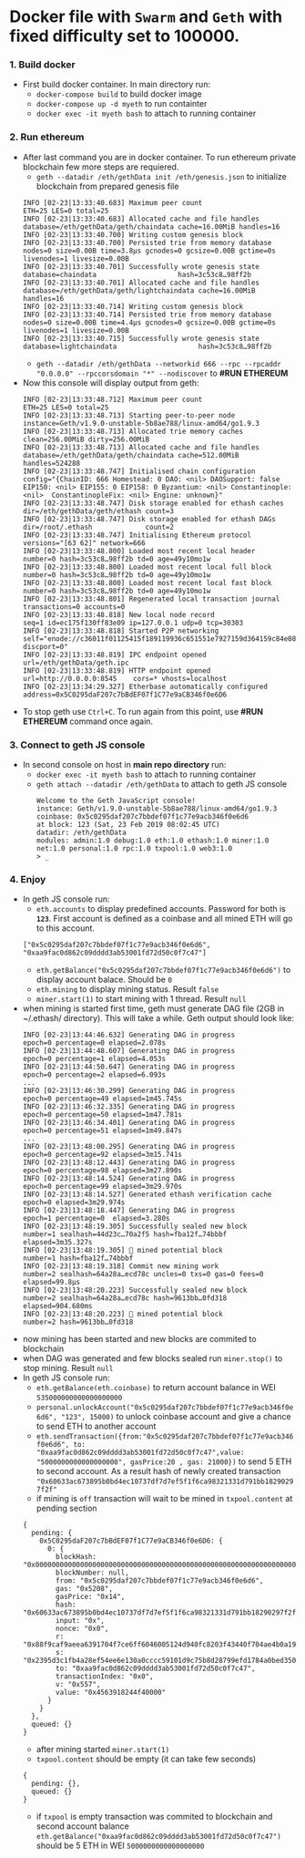 # Docker file with `Swarm` and `Geth` with fixed difficulty set to 100000.

### 1. Build docker
- First build docker container. In main directory run:
  - `docker-compose build` to build docker image
  - `docker-compose up -d myeth` to run containter
  - `docker exec -it myeth bash` to attach to running container
  
### 2. Run ethereum
- After last command you are in docker container.  To run ethereum private blockchain few more steps are requiered.
  - `geth --datadir /eth/gethData init /eth/genesis.json`  to initialize blockchain from prepared genesis file
  ```log
  INFO [02-23|13:33:40.683] Maximum peer count                       ETH=25 LES=0 total=25
  INFO [02-23|13:33:40.683] Allocated cache and file handles         database=/eth/gethData/geth/chaindata cache=16.00MiB handles=16
  INFO [02-23|13:33:40.700] Writing custom genesis block
  INFO [02-23|13:33:40.700] Persisted trie from memory database      nodes=0 size=0.00B time=3.8µs gcnodes=0 gcsize=0.00B gctime=0s livenodes=1 livesize=0.00B
  INFO [02-23|13:33:40.701] Successfully wrote genesis state         database=chaindata                    hash=3c53c8…98ff2b
  INFO [02-23|13:33:40.701] Allocated cache and file handles         database=/eth/gethData/geth/lightchaindata cache=16.00MiB handles=16
  INFO [02-23|13:33:40.714] Writing custom genesis block
  INFO [02-23|13:33:40.714] Persisted trie from memory database      nodes=0 size=0.00B time=4.4µs gcnodes=0 gcsize=0.00B gctime=0s livenodes=1 livesize=0.00B
  INFO [02-23|13:33:40.715] Successfully wrote genesis state         database=lightchaindata                    hash=3c53c8…98ff2b
  ```
  - `geth --datadir /eth/gethData --networkid 666 --rpc --rpcaddr "0.0.0.0" --rpccorsdomain "*" --nodiscover` to **#RUN ETHEREUM**
- Now this console will display output from geth:
  ```log
  INFO [02-23|13:33:48.712] Maximum peer count                       ETH=25 LES=0 total=25
  INFO [02-23|13:33:48.713] Starting peer-to-peer node               instance=Geth/v1.9.0-unstable-5b8ae788/linux-amd64/go1.9.3
  INFO [02-23|13:33:48.713] Allocated trie memory caches             clean=256.00MiB dirty=256.00MiB
  INFO [02-23|13:33:48.713] Allocated cache and file handles         database=/eth/gethData/geth/chaindata cache=512.00MiB handles=524288
  INFO [02-23|13:33:48.747] Initialised chain configuration          config="{ChainID: 666 Homestead: 0 DAO: <nil> DAOSupport: false EIP150: <nil> EIP155: 0 EIP158: 0 Byzantium: <nil> Constantinople: <nil>  ConstantinopleFix: <nil> Engine: unknown}"
  INFO [02-23|13:33:48.747] Disk storage enabled for ethash caches   dir=/eth/gethData/geth/ethash count=3
  INFO [02-23|13:33:48.747] Disk storage enabled for ethash DAGs     dir=/root/.ethash             count=2
  INFO [02-23|13:33:48.747] Initialising Ethereum protocol           versions="[63 62]" network=666
  INFO [02-23|13:33:48.800] Loaded most recent local header          number=0 hash=3c53c8…98ff2b td=0 age=49y10mo1w
  INFO [02-23|13:33:48.800] Loaded most recent local full block      number=0 hash=3c53c8…98ff2b td=0 age=49y10mo1w
  INFO [02-23|13:33:48.800] Loaded most recent local fast block      number=0 hash=3c53c8…98ff2b td=0 age=49y10mo1w
  INFO [02-23|13:33:48.801] Regenerated local transaction journal    transactions=0 accounts=0
  INFO [02-23|13:33:48.818] New local node record                    seq=1 id=ec175f130ff83e09 ip=127.0.0.1 udp=0 tcp=30303
  INFO [02-23|13:33:48.818] Started P2P networking                   self="enode://c36011f01125415f189119936c651551e7927159d364159c84e0886e83b18efb0e7dd0736d8305e164e34bc12c02805680a632440ecf6bae0a8ae729471703f2@127.0.0.1:30303?discport=0"
  INFO [02-23|13:33:48.819] IPC endpoint opened                      url=/eth/gethData/geth.ipc
  INFO [02-23|13:33:48.819] HTTP endpoint opened                     url=http://0.0.0.0:8545    cors=* vhosts=localhost
  INFO [02-23|13:34:29.327] Etherbase automatically configured       address=0x5C0295daF207c7bBdEF07f1C77e9aCB346f0e6D6
  ```
- To stop geth use `Ctrl+C`. To run again from this point, use **#RUN ETHEREUM** command once again.
  
### 3. Connect to geth JS console 
- In second console on host in **main repo directory** run:
  - `docker exec -it myeth bash` to attach to running container
  - `geth attach --datadir /eth/gethData` to attach to geth JS console
    ```log
    Welcome to the Geth JavaScript console!
    instance: Geth/v1.9.0-unstable-5b8ae788/linux-amd64/go1.9.3
    coinbase: 0x5c0295daf207c7bbdef07f1c77e9acb346f0e6d6
    at block: 123 (Sat, 23 Feb 2019 08:02:45 UTC)
    datadir: /eth/gethData
    modules: admin:1.0 debug:1.0 eth:1.0 ethash:1.0 miner:1.0 net:1.0 personal:1.0 rpc:1.0 txpool:1.0 web3:1.0
    > _
    ```    
### 4. Enjoy
- In geth JS console run:
  - `eth.accounts` to display predefined accounts. Password for both is **`123`**. First account is defined as a coinbase and all mined ETH will go to this account.
  ```log
  ["0x5c0295daf207c7bbdef07f1c77e9acb346f0e6d6", "0xaa9fac0d862c09dddd3ab53001fd72d50c0f7c47"]
  ```
  - `eth.getBalance("0x5c0295daf207c7bbdef07f1c77e9acb346f0e6d6")` to display account balace. Should be `0`
  - `eth.mining` to display mining status. Result `false`
  - `miner.start(1)` to start mining with 1 thread. Result `null`
- when mining is started first time, geth must generate DAG file (2GB in ~/.ethash/ directory). This will take a while. Geth output should look like:
  ```log
  INFO [02-23|13:44:46.632] Generating DAG in progress               epoch=0 percentage=0 elapsed=2.078s
  INFO [02-23|13:44:48.607] Generating DAG in progress               epoch=0 percentage=1 elapsed=4.053s
  INFO [02-23|13:44:50.647] Generating DAG in progress               epoch=0 percentage=2 elapsed=6.093s
  ...
  INFO [02-23|13:46:30.299] Generating DAG in progress               epoch=0 percentage=49 elapsed=1m45.745s
  INFO [02-23|13:46:32.335] Generating DAG in progress               epoch=0 percentage=50 elapsed=1m47.781s
  INFO [02-23|13:46:34.401] Generating DAG in progress               epoch=0 percentage=51 elapsed=1m49.847s
  ...
  INFO [02-23|13:48:00.295] Generating DAG in progress               epoch=0 percentage=92 elapsed=3m15.741s
  INFO [02-23|13:48:12.443] Generating DAG in progress               epoch=0 percentage=98 elapsed=3m27.890s
  INFO [02-23|13:48:14.524] Generating DAG in progress               epoch=0 percentage=99 elapsed=3m29.970s
  INFO [02-23|13:48:14.527] Generated ethash verification cache      epoch=0 elapsed=3m29.974s
  INFO [02-23|13:48:18.447] Generating DAG in progress               epoch=1 percentage=0  elapsed=3.280s
  INFO [02-23|13:48:19.305] Successfully sealed new block            number=1 sealhash=44d23c…70a2f5 hash=fba12f…74bbbf elapsed=3m35.327s
  INFO [02-23|13:48:19.305] 🔨 mined potential block                  number=1 hash=fba12f…74bbbf
  INFO [02-23|13:48:19.318] Commit new mining work                   number=2 sealhash=64a28a…ecd78c uncles=0 txs=0 gas=0 fees=0 elapsed=99.8µs
  INFO [02-23|13:48:20.223] Successfully sealed new block            number=2 sealhash=64a28a…ecd78c hash=9613bb…0fd318 elapsed=904.680ms
  INFO [02-23|13:48:20.223] 🔨 mined potential block                  number=2 hash=9613bb…0fd318
  ```
- now mining has been started and new blocks are commited to blockchain
- when DAG was generated and few blocks sealed run `miner.stop()` to stop mining. Result `null`
- In geth JS console run:
  - `eth.getBalance(eth.coinbase)` to return account balance in WEI `535000000000000000000`
  - `personal.unlockAccount("0x5c0295daf207c7bbdef07f1c77e9acb346f0e6d6", "123", 15000)` to unlock coinbase account and give a chance to send ETH to another account
  - `eth.sendTransaction({from:"0x5c0295daf207c7bbdef07f1c77e9acb346f0e6d6", to: "0xaa9fac0d862c09dddd3ab53001fd72d50c0f7c47",value: "5000000000000000000", gasPrice:20 , gas: 21000})` to send 5 ETH to second account. As a result hash of newly created transaction `"0x60633ac673895b0bd4ec10737df7d7ef5f1f6ca98321331d791bb18290297f2f"`
  - if mining is `off` transaction will wait to be mined in `txpool.content` at pending section
  ```log
  {
    pending: {
      0x5C0295daF207c7bBdEF07f1C77e9aCB346f0e6D6: {
        0: {
          blockHash: "0x0000000000000000000000000000000000000000000000000000000000000000",
          blockNumber: null,
          from: "0x5c0295daf207c7bbdef07f1c77e9acb346f0e6d6",
          gas: "0x5208",
          gasPrice: "0x14",
          hash: "0x60633ac673895b0bd4ec10737df7d7ef5f1f6ca98321331d791bb18290297f2f",
          input: "0x",
          nonce: "0x0",
          r: "0x88f9caf9aeea6391704f7ce6ff6046005124d940fc8203f43440f704ae4b0a19",
          s: "0x2395d3c1fb4a28ef54ee6e130a0cccc59101d9c75b8d28799efd1784a0bed350",
          to: "0xaa9fac0d862c09dddd3ab53001fd72d50c0f7c47",
          transactionIndex: "0x0",
          v: "0x557",
          value: "0x4563918244f40000"
        }
      }
    },
    queued: {}
  }
  ```
  - after mining started `miner.start(1)`
  - `txpool.content` should be empty (it can take few seconds)
  ```log
  {
    pending: {},
    queued: {}
  }
  ```
  - if `txpool` is empty transaction was commited to blockchain and second account balance `eth.getBalance("0xaa9fac0d862c09dddd3ab53001fd72d50c0f7c47")` should be 5 ETH in WEI `5000000000000000000`
